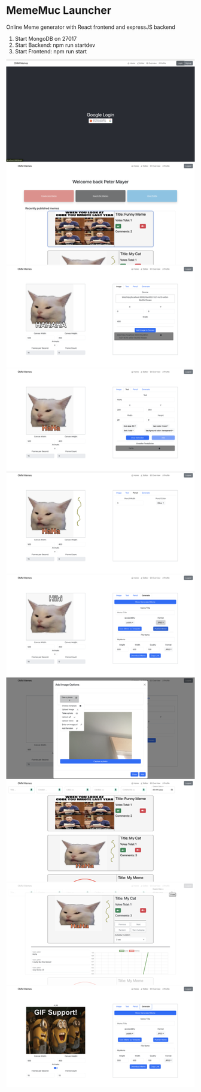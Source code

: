 # MemeMuc Launcher
Online Meme generator with React frontend and expressJS backend

1. Start MongoDB on 27017
2. Start Backend: npm run startdev
3. Start Frontend: npm run start


![screenshot](./images/Screenshot1.png)
![screenshot](./images/Screenshot2.png)
![screenshot](./images/Screenshot3.png)
![screenshot](./images/Screenshot4.png)
![screenshot](./images/Screenshot5.png)
![screenshot](./images/Screenshot6.png)
![screenshot](./images/Screenshot7.png)
![screenshot](./images/Screenshot8.png)
![screenshot](./images/Screenshot9.png)
![screenshot](./images/Screenshot10.png)